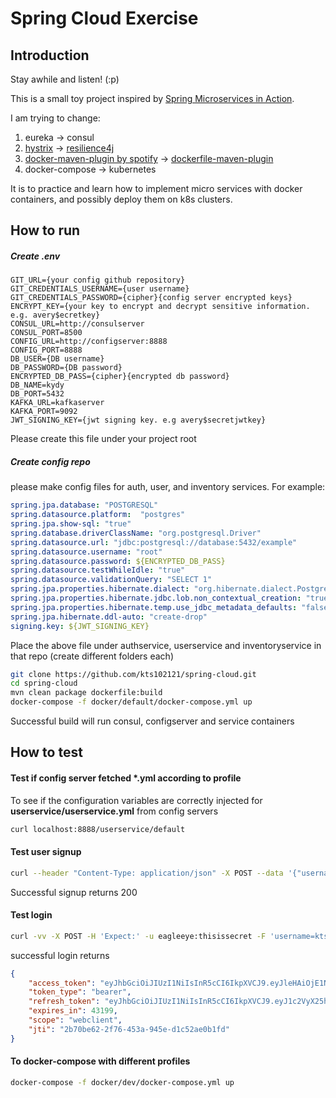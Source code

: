 # Spring Cloud Exercise

## Introduction
Stay awhile and listen! (:p)

This is a small toy project inspired by
[Spring Microservices in Action](https://www.manning.com/books/spring-microservices-in-action).

I am trying to change:
1. eureka -> consul
2. [hystrix](https://github.com/Netflix/Hystrix) -> [resilience4j](https://github.com/resilience4j/resilience4j)
3. [docker-maven-plugin by spotify](https://github.com/spotify/docker-maven-plugin) -> [dockerfile-maven-plugin](https://github.com/spotify/dockerfile-maven)
4. docker-compose -> kubernetes

It is to practice and learn how to implement micro services with docker containers, and possibly deploy them on k8s clusters.

## How to run

##### Create .env
```text
GIT_URL={your config github repository}
GIT_CREDENTIALS_USERNAME={user username}
GIT_CREDENTIALS_PASSWORD={cipher}{config server encrypted keys}
ENCRYPT_KEY={your key to encrypt and decrypt sensitive information. e.g. avery$ecretkey} 
CONSUL_URL=http://consulserver
CONSUL_PORT=8500
CONFIG_URL=http://configserver:8888
CONFIG_PORT=8888
DB_USER={DB username}
DB_PASSWORD={DB password}
ENCRYPTED_DB_PASS={cipher}{encrypted db password}
DB_NAME=kydy
DB_PORT=5432
KAFKA_URL=kafkaserver
KAFKA_PORT=9092
JWT_SIGNING_KEY={jwt signing key. e.g avery$secretjwtkey}
```
Please create this file under your project root

##### Create config repo
please make config files for auth, user, and inventory services. For example:
```yml
spring.jpa.database: "POSTGRESQL"
spring.datasource.platform:  "postgres"
spring.jpa.show-sql: "true"
spring.database.driverClassName: "org.postgresql.Driver"
spring.datasource.url: "jdbc:postgresql://database:5432/example"
spring.datasource.username: "root"
spring.datasource.password: ${ENCRYPTED_DB_PASS}
spring.datasource.testWhileIdle: "true"
spring.datasource.validationQuery: "SELECT 1"
spring.jpa.properties.hibernate.dialect: "org.hibernate.dialect.PostgreSQLDialect"
spring.jpa.properties.hibernate.jdbc.lob.non_contextual_creation: "true"
spring.jpa.properties.hibernate.temp.use_jdbc_metadata_defaults: "false"
spring.jpa.hibernate.ddl-auto: "create-drop"
signing.key: ${JWT_SIGNING_KEY}
```
Place the above file under authservice, userservice and inventoryservice in that repo
(create different folders each)

```bash
git clone https://github.com/kts102121/spring-cloud.git
cd spring-cloud
mvn clean package dockerfile:build
docker-compose -f docker/default/docker-compose.yml up
```
Successful build will run consul, configserver and service containers

## How to test

#### Test if config server fetched *.yml according to profile
To see if the configuration variables are correctly injected for **userservice/userservice.yml** from config servers
```bash
curl localhost:8888/userservice/default
```

#### Test user signup
```bash
curl --header "Content-Type: application/json" -X POST --data '{"username":"kts102111","contacts":{"email":"foo@bar.com","countryCode":"82","phoneNumber":"01000000000"},"credentials":{"password":"test","roles":[{"role": "ROLE_USER"}]}}' http://localhost:8080/userservice/v1/user
```

Successful signup returns 200

#### Test login
```bash
curl -vv -X POST -H 'Expect:' -u eagleeye:thisissecret -F 'username=kts102111' -F 'password=test' -F 'scope=webclient' -F 'grant_type=password' localhost:8080/authservice/oauth/token
```

successful login returns
```json
{
    "access_token": "eyJhbGciOiJIUzI1NiIsInR5cCI6IkpXVCJ9.eyJleHAiOjE1NTE3NDE3NjYsInVzZXJfbmFtZSI6Imt0czEwMjEiLCJhdXRob3JpdGllcyI6WyJST0xFX1VTRVIiXSwianRpIjoiMmI3MGJlNjItMmY3Ni00NTNhLTk0NWUtZDFjNTJhZTBiMWZkIiwiY2xpZW50X2lkIjoiZWFnbGVleWUiLCJzY29wZSI6WyJ3ZWJjbGllbnQiXX0.T86KWCcyjcWcxJy3fj0EBcsXx6256dvly8azARUqkw0",
    "token_type": "bearer",
    "refresh_token": "eyJhbGciOiJIUzI1NiIsInR5cCI6IkpXVCJ9.eyJ1c2VyX25hbWUiOiJrdHMxMDIxIiwic2NvcGUiOlsid2ViY2xpZW50Il0sImF0aSI6IjJiNzBiZTYyLTJmNzYtNDUzYS05NDVlLWQxYzUyYWUwYjFmZCIsImV4cCI6MTU1NDI5MDU2NiwiYXV0aG9yaXRpZXMiOlsiUk9MRV9VU0VSIl0sImp0aSI6ImQzY2ZkMTNiLWY1NmMtNDU1YS05ZmZhLWQ5MzgzOWRkNTdiNiIsImNsaWVudF9pZCI6ImVhZ2xlZXllIn0.KjB40OiPF-s04mYfgT5UmxTQwOUsbPMobzEd8TjcFI0",
    "expires_in": 43199,
    "scope": "webclient",
    "jti": "2b70be62-2f76-453a-945e-d1c52ae0b1fd"
}
```

#### To docker-compose with different profiles
```bash
docker-compose -f docker/dev/docker-compose.yml up
```
